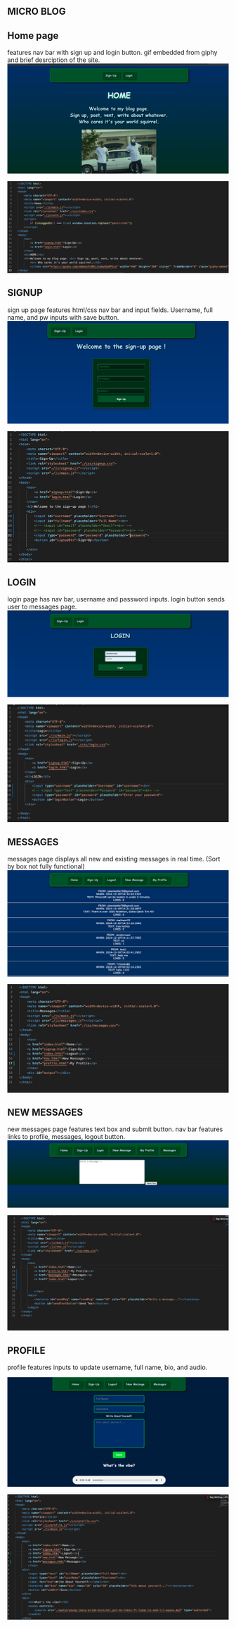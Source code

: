 ## MICRO BLOG

## Home page
features nav bar with sign up and login button. gif embedded from giphy and brief desrciption of the site.
![HOME](images/cap3Home.png)

![homeCode](images/homecode.png)

## SIGNUP
sign up page features html/css nav bar and input fields. Username, full name, and pw inputs with save button.
![sigup](images/cap3signup.png)

![singupcode](images/cap3signupcode.png)

## LOGIN
login page has nav bar, username and password inputs. login button sends user to messages page.
![login](images/cap3login.png)

![login](images/cap3logincode.png)

## MESSAGES
messages page displays all new and existing messages in real time. (Sort by box not fully functional)
![msg](images/cap3messages.png)

![msg](images/cap3messagescode.png)

## NEW MESSAGES
new messages page features text box and submit button. nav bar features links to profile, messages, logout button.
![new](images/cap3newmessage.png)

![new](images/cap3newmessagescode.png)

## PROFILE
profile features inputs to update username, full name, bio, and audio. 

![profile](images/cap3profile.png)

![profile](images/cap3profilecode.png)


